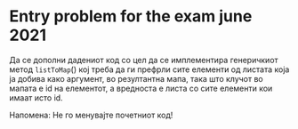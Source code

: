 # Entry problem for the exam june 2021

Да се дополни дадениот код со цел да се имплементира генеричкиот метод `listToMap`() кој треба да ги префрли сите елементи од листата која ја добива како аргумент, во резултантна мапа, така што клучот во мапата е id на елементот, а вредноста е листа со сите елементи кои имаат исто id.

Напомена: Не го менувајте почетниот код!